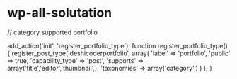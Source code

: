 # wp-all-solutation


//  category supported portfolio

add_action('init', 'register_portfolio_type');
function register_portfolio_type() {
register_post_type('deshicoderportfolio',
		array(	'label' => 'portfolio',
				'public' => true,
				'capability_type' => 'post',
				'supports' => array('title','editor','thumbnail',),
				'taxonomies' => array('category',)
				) );
}
